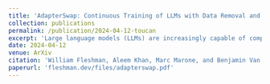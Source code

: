 ```yaml
---
title: 'AdapterSwap: Continuous Training of LLMs with Data Removal and Access-Control Guarantees'
collection: publications
permalink: /publication/2024-04-12-toucan
excerpt: 'Large language models (LLMs) are increasingly capable of completing knowledge intensive tasks by recalling information from a static pretraining corpus. Here we are concerned with LLMs in the context of evolving data requirements. For instance: batches of new data that are introduced periodically; subsets of data with user-based access controls; or requirements on dynamic removal of documents with guarantees that associated knowledge cannot be recalled. We wish to satisfy these requirements while at the same time ensuring a model does not forget old information when new data becomes available. To address these issues, we introduce AdapterSwap, a training and inference scheme that organizes knowledge from a data collection into a set of low-rank adapters, which are dynamically composed during inference. Our experiments demonstrate AdapterSwap’s ability to support efficient continual learning, while also enabling organizations to have fine-grained control over data access and deletion.'
date: 2024-04-12
venue: ArXiv
citation: 'William Fleshman, Aleem Khan, Marc Marone, and Benjamin Van Durme, AdapterSwap: Continuous Training of LLMs with Data Removal and Access-Control Guarantees, 2024.'
paperurl: 'fleshman.dev/files/adapterswap.pdf'
---
```

